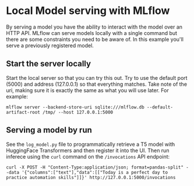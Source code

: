 # Local Model serving with MLflow

By serving a model you have the ability to interact with the model over an HTTP API. MLflow can serve models locally with a single command but there are some constraints you need to be aware of. In this example you'll serve a previously registered model.

## Start the server locally

Start the local server so that you can try this out. Try to use the default port (5000) and address (127.0.0.1) so that everything matches. Take note of the uri, making sure it is exactly the same as what you will use later. For example:

```
mlflow server --backend-store-uri sqlite:///mlflow.db --default-artifact-root /tmp/ --host 127.0.0.1:5000
```


## Serving a model by run

See the `log_model.py` file to programmatically retrieve a T5 model with HuggingFace Transformers and then register it into the UI. Then run inferece using the `curl` command on the `/invocations` API endpoint:

```
curl -X POST -H "Content-Type:application/json; format=pandas-split" --data '{"columns":["text"],"data":[["Today is a perfect day to practice automation skills"]]}' http://127.0.0.1:5000/invocations
```


